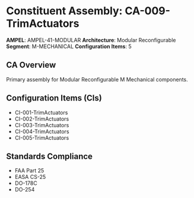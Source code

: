 # Constituent Assembly: CA-009-TrimActuators

**AMPEL**: AMPEL-41-MODULAR
**Architecture**: Modular Reconfigurable
**Segment**: M-MECHANICAL
**Configuration Items**: 5

## CA Overview
Primary assembly for Modular Reconfigurable M Mechanical components.

## Configuration Items (CIs)
- CI-001-TrimActuators
- CI-002-TrimActuators
- CI-003-TrimActuators
- CI-004-TrimActuators
- CI-005-TrimActuators

## Standards Compliance
- FAA Part 25
- EASA CS-25
- DO-178C
- DO-254

